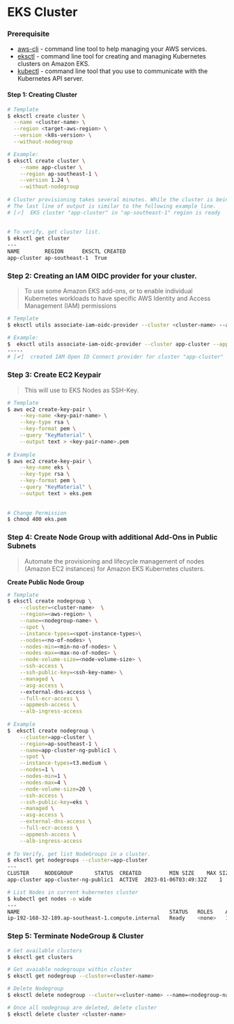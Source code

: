 # EKS Cluster

### Prerequisite
 - [aws-cli](https://aws.amazon.com/cli/) - command line tool to help managing your AWS services. 
 - [eksctl](https://docs.aws.amazon.com/eks/latest/userguide/eksctl.html) -  command line tool for creating and managing Kubernetes clusters on Amazon EKS.
 - [kubectl](https://docs.aws.amazon.com/eks/latest/userguide/install-kubectl.html) - command line tool that you use to communicate with the Kubernetes API server.



#### Step 1: Creating Cluster
```bash
# Template
$ eksctl create cluster \
  --name <cluster-name> \
  --region <target-aws-region> \
  --version <k8s-version> \
  --without-nodegroup

# Example: 
$ eksctl create cluster \
    --name app-cluster \
    --region ap-southeast-1 \
    --version 1.24 \
    --without-nodegroup
    
# Cluster provisioning takes several minutes. While the cluster is being created, several lines of output appear.
# The last line of output is similar to the following example line.    
# [✓]  EKS cluster "app-cluster" in "ap-southeast-1" region is ready 
 
 
# To verify, get cluster list.
$ eksctl get cluster
---
NAME		REGION		EKSCTL CREATED
app-cluster	ap-southeast-1	True
```

### Step 2: Creating an IAM OIDC provider for your cluster.
> To use some Amazon EKS add-ons, or to enable individual Kubernetes workloads to have specific AWS Identity and Access Management (IAM) permissions
```bash
# Template
$ eksctl utils associate-iam-oidc-provider --cluster <cluster-name> --approve

# Example:
$  eksctl utils associate-iam-oidc-provider --cluster app-cluster --approve
-----
# [✔]  created IAM Open ID Connect provider for cluster "app-cluster" in "ap-southeast-1"
```

### Step 3: Create EC2 Keypair
> This will use to EKS Nodes as SSH-Key.

```bash
# Template
$ aws ec2 create-key-pair \
    --key-name <key-pair-name> \
    --key-type rsa \
    --key-format pem \
    --query "KeyMaterial" \
    --output text > <key-pair-name>.pem
    
# Example
$ aws ec2 create-key-pair \
    --key-name eks \
    --key-type rsa \
    --key-format pem \
    --query "KeyMaterial" \
    --output text > eks.pem
    
    
# Change Permission 
$ chmod 400 eks.pem
```

### Step 4: Create Node Group with additional Add-Ons in Public Subnets
> Automate the provisioning and lifecycle management of nodes (Amazon EC2 instances) for Amazon EKS Kubernetes clusters.

**Create Public Node Group**
```bash
# Template
$ eksctl create nodegroup \
    --cluster=<cluster-name>  \
    --region=<aws-region> \
    --name=<nodegroup-name> \
    --spot \
    --instance-types=<spot-instance-types>\
    --nodes=<no-of-nodes> \
    --nodes-min=<min-no-of-nodes> \
    --nodes-max=<max-no-of-nodes> \
    --node-volume-size=<node-volume-size> \
    --ssh-access \
    --ssh-public-key=<ssh-key-name> \
    --managed \
    --asg-access \ 
    --external-dns-access \
    --full-ecr-access \
    --appmesh-access \
    --alb-ingress-access 
    
# Example    
$  eksctl create nodegroup \
    --cluster=app-cluster \
    --region=ap-southeast-1 \
    --name=app-cluster-ng-public1 \
    --spot \
    --instance-types=t3.medium \
    --nodes=1 \
    --nodes-min=1 \
    --nodes-max=4 \
    --node-volume-size=20 \
    --ssh-access \
    --ssh-public-key=eks \
    --managed \
    --asg-access \
    --external-dns-access \
    --full-ecr-access \
    --appmesh-access \
    --alb-ingress-access 
    
# To Verify, get list NodeGroups in a cluster.
$ eksctl get nodegroups --cluster=app-cluster
---
CLUSTER		NODEGROUP		STATUS	CREATED			MIN SIZE	MAX SIZE	DESIRED CAPACITY	INSTANCE TYPE	IMAGE ID	ASG NAME							TYPE
app-cluster	app-cluster-ng-public1	ACTIVE	2023-01-06T03:49:32Z	1		4		1			t3.medium	AL2_x86_64	eks-app-cluster-ng-public1-bac2c299-55c5-9493-afb3-76824d7b9de8	managed

# List Nodes in current kubernetes cluster
$ kubectl get nodes -o wide
---
NAME                                                STATUS   ROLES    AGE   VERSION               INTERNAL-IP      EXTERNAL-IP     OS-IMAGE         KERNEL-VERSION                 CONTAINER-RUNTIME
ip-192-168-32-189.ap-southeast-1.compute.internal   Ready    <none>   18m   v1.24.7-eks-fb459a0   192.168.32.189   54.179.130.81   Amazon Linux 2   5.4.226-129.415.amzn2.x86_64   containerd://1.6.6
```

### Step 5: Terminate NodeGroup & Cluster
```bash
# Get available clusters
$ eksctl get clusters

# Get avaiable nodegroups within cluster
$ eksctl get nodegroup --cluster=<cluster-name>

# Delete Nodegroup
$ eksctl delete nodegroup --cluster=<cluster-name> --name=<nodegroup-name>

# Once all nodegroup are deleted, delete cluster
$ eksctl delete cluster <cluster-name>
